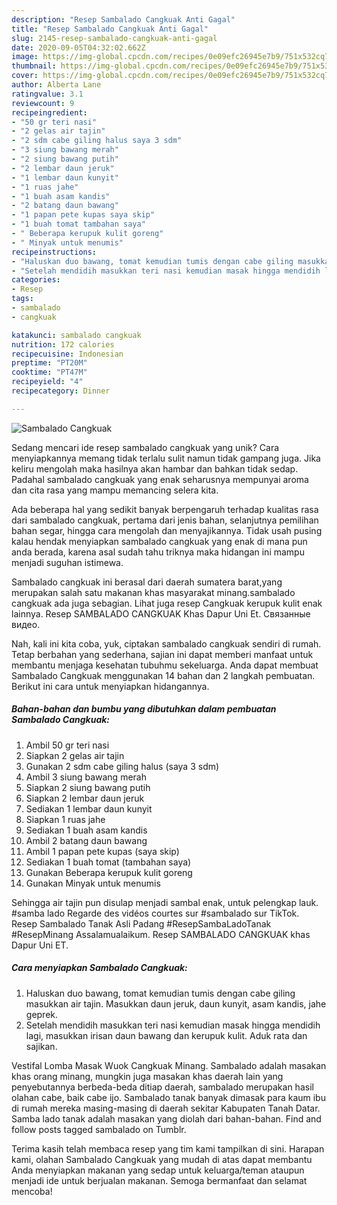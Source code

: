 ```yaml
---
description: "Resep Sambalado Cangkuak Anti Gagal"
title: "Resep Sambalado Cangkuak Anti Gagal"
slug: 2145-resep-sambalado-cangkuak-anti-gagal
date: 2020-09-05T04:32:02.662Z
image: https://img-global.cpcdn.com/recipes/0e09efc26945e7b9/751x532cq70/sambalado-cangkuak-foto-resep-utama.jpg
thumbnail: https://img-global.cpcdn.com/recipes/0e09efc26945e7b9/751x532cq70/sambalado-cangkuak-foto-resep-utama.jpg
cover: https://img-global.cpcdn.com/recipes/0e09efc26945e7b9/751x532cq70/sambalado-cangkuak-foto-resep-utama.jpg
author: Alberta Lane
ratingvalue: 3.1
reviewcount: 9
recipeingredient:
- "50 gr teri nasi"
- "2 gelas air tajin"
- "2 sdm cabe giling halus saya 3 sdm"
- "3 siung bawang merah"
- "2 siung bawang putih"
- "2 lembar daun jeruk"
- "1 lembar daun kunyit"
- "1 ruas jahe"
- "1 buah asam kandis"
- "2 batang daun bawang"
- "1 papan pete kupas saya skip"
- "1 buah tomat tambahan saya"
- " Beberapa kerupuk kulit goreng"
- " Minyak untuk menumis"
recipeinstructions:
- "Haluskan duo bawang, tomat kemudian tumis dengan cabe giling masukkan air tajin. Masukkan daun jeruk, daun kunyit, asam kandis, jahe geprek."
- "Setelah mendidih masukkan teri nasi kemudian masak hingga mendidih lagi, masukkan irisan daun bawang dan kerupuk kulit. Aduk rata dan sajikan."
categories:
- Resep
tags:
- sambalado
- cangkuak

katakunci: sambalado cangkuak 
nutrition: 172 calories
recipecuisine: Indonesian
preptime: "PT20M"
cooktime: "PT47M"
recipeyield: "4"
recipecategory: Dinner

---
```



![Sambalado Cangkuak](https://img-global.cpcdn.com/recipes/0e09efc26945e7b9/751x532cq70/sambalado-cangkuak-foto-resep-utama.jpg)

Sedang mencari ide resep sambalado cangkuak yang unik? Cara menyiapkannya memang tidak terlalu sulit namun tidak gampang juga. Jika keliru mengolah maka hasilnya akan hambar dan bahkan tidak sedap. Padahal sambalado cangkuak yang enak seharusnya mempunyai aroma dan cita rasa yang mampu memancing selera kita.

Ada beberapa hal yang sedikit banyak berpengaruh terhadap kualitas rasa dari sambalado cangkuak, pertama dari jenis bahan, selanjutnya pemilihan bahan segar, hingga cara mengolah dan menyajikannya. Tidak usah pusing kalau hendak menyiapkan sambalado cangkuak yang enak di mana pun anda berada, karena asal sudah tahu triknya maka hidangan ini mampu menjadi suguhan istimewa.

Sambalado cangkuak ini berasal dari daerah sumatera barat,yang merupakan salah satu makanan khas masyarakat minang.sambalado cangkuak ada juga sebagian. Lihat juga resep Cangkuak kerupuk kulit enak lainnya. Resep SAMBALADO CANGKUAK Khas Dapur Uni Et. Связанные видео.


Nah, kali ini kita coba, yuk, ciptakan sambalado cangkuak sendiri di rumah. Tetap berbahan yang sederhana, sajian ini dapat memberi manfaat untuk membantu menjaga kesehatan tubuhmu sekeluarga. Anda dapat membuat Sambalado Cangkuak menggunakan 14 bahan dan 2 langkah pembuatan. Berikut ini cara untuk menyiapkan hidangannya.

<!--inarticleads1-->

##### Bahan-bahan dan bumbu yang dibutuhkan dalam pembuatan Sambalado Cangkuak:

1. Ambil 50 gr teri nasi
1. Siapkan 2 gelas air tajin
1. Gunakan 2 sdm cabe giling halus (saya 3 sdm)
1. Ambil 3 siung bawang merah
1. Siapkan 2 siung bawang putih
1. Siapkan 2 lembar daun jeruk
1. Sediakan 1 lembar daun kunyit
1. Siapkan 1 ruas jahe
1. Sediakan 1 buah asam kandis
1. Ambil 2 batang daun bawang
1. Ambil 1 papan pete kupas (saya skip)
1. Sediakan 1 buah tomat (tambahan saya)
1. Gunakan  Beberapa kerupuk kulit goreng
1. Gunakan  Minyak untuk menumis


Sehingga air tajin pun disulap menjadi sambal enak, untuk pelengkap lauk. #samba lado Regarde des vidéos courtes sur #sambalado sur TikTok. Resep Sambalado Tanak Asli Padang #ResepSambaLadoTanak #ResepMinang Assalamualaikum. Resep SAMBALADO CANGKUAK khas Dapur Uni ET. 

<!--inarticleads2-->

##### Cara menyiapkan Sambalado Cangkuak:

1. Haluskan duo bawang, tomat kemudian tumis dengan cabe giling masukkan air tajin. Masukkan daun jeruk, daun kunyit, asam kandis, jahe geprek.
1. Setelah mendidih masukkan teri nasi kemudian masak hingga mendidih lagi, masukkan irisan daun bawang dan kerupuk kulit. Aduk rata dan sajikan.


Vestifal Lomba Masak Wuok Cangkuak Minang. Sambalado adalah masakan khas orang minang, mungkin juga masakan khas daerah lain yang penyebutannya berbeda-beda ditiap daerah, sambalado merupakan hasil olahan cabe, baik cabe ijo. Sambalado tanak banyak dimasak para kaum ibu di rumah mereka masing-masing di daerah sekitar Kabupaten Tanah Datar. Samba lado tanak adalah masakan yang diolah dari bahan-bahan. Find and follow posts tagged sambalado on Tumblr. 

Terima kasih telah membaca resep yang tim kami tampilkan di sini. Harapan kami, olahan Sambalado Cangkuak yang mudah di atas dapat membantu Anda menyiapkan makanan yang sedap untuk keluarga/teman ataupun menjadi ide untuk berjualan makanan. Semoga bermanfaat dan selamat mencoba!
